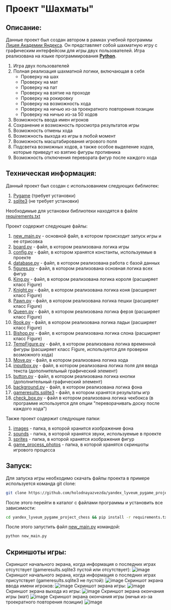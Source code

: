 # Проект "Шахматы"
## Описание:
Данные проект был создан автором в рамках учебной программы [Лицея Академии Яндекса](https://academy.yandex.ru/lyceum/).
Он представляет собой шахматную игру с графическим интерфейсом для игры двух пользователей. 
Игра реализована на языке программирования [**Python**](https://pythohn.org).
1. Игра двух пользователей
2. Полная реализация шахматной логики, включающая в себя 
    - Проверку на шах
    - Проверку на мат
    - Проверку на пат
    - Проверку на взятие на проходе
    - Проверку на рокировку
    - Проверку на возможность хода
    - Проверку на ничью из-за троекратного повторения позиции
    - Проверку на ничью из-за 50 ходов
3. Возможность ввода имен игроков 
4. Сохранение и возможность просмотра результатов игры
5. Возможность отмены хода
6. Возможность выхода из игры в любой момент
7. Возможность масштабирования игрового поля
8. Подсветка возможных ходов, а также особое выделение ходов, которые приведут ко взятию фигуры противника
9. Возможность отключения перевората фигур после каждого хода

## Техническая информация:
Данный проект был создан с использованием следующих библиотек:
1. [Pygame](https://www.pygame.org/news) (требует установки)
2. [sqlite3](https://docs.python.org/3/library/sqlite3.html) (не требует установки)

Необходимые для установки библиотеки находятся в файле [requirements.txt](./requirements.txt)

Проект содержит следующие файлы:
1. [new_main.py](./new_main.py) - основной файл, в котором происходит запуск игры и ее отрисовка
2. [board.py](./board.py) - файл, в котором реализована логика игры
3. [config.py](./config.py) - файл, в котором хранятся константы, используемые в проекте
4. [database.py](./database.py) - файл, в котором реализована работа с базой данных
5. [figures.py](./figures.py) - файл, в котором реализована основная логика всех фигур
6. [King.py](./King.py) - файл, в котором реализована логика короля (расширяет класс Figure)
7. [Knight.py](./Knight.py) - файл, в котором реализована логика коня (расширяет класс Figure)
8. [Pawn.py](./Pawn.py) - файл, в котором реализована логика пешки (расширяет класс Figure)
9. [Queen.py](./Queen.py) - файл, в котором реализована логика ферзя (расширяет класс Figure)
10. [Rook.py](./Rook.py) - файл, в котором реализована логика ладьи (расширяет класс Figure)
11. [Bishop.py](./Bishop.py) - файл, в котором реализована логика слона (расширяет класс Figure)
12. [TempFigure.py](./TempFigure.py) - файл, в котором реализована логика временной фигуры (расширяет класс Figure, используется для проверки возможного хода)
13. [Move.py](./Move.py) - файл, в котором реализована логика хода
14. [inputbox.py](./inputbox.py) - файл, в котором реализована логика поля для ввода текста (дополнительный графический элемент)
15. [button.py](./button.py) - файл, в котором реализована логика кнопки (дополнительный графический элемент)
16. [background.py](./background.py) - файл, в котором реализована логика фона
17. [gameresults.sqlite3](./gameresults.sqlite3) - файл, в котором хранятся результаты игр
18. [check_box.py](./checkbox.py) - файл в котором реализована логика чекбокса (в программе используется для опции "переворачивать доску после каждого хода")

Также проект содержит следующие папки:
1. [images](./images) - папка, в которой хранится изображение фона
2. [sounds](./sounds) - папка, в которой хранятся звуки, используемые в проекте
3. [sprites](./sprites) - папка, в которой хранятся изображения фигур
4. [game_process_photos](./game_process_photos) - папка, в которой хранятся скриншоты игрового процесса
## Запуск:
Для запуска игры необходимо скачать файлы проекта в примере используется команда git clone:
```bash
git clone https://github.com/holodnayazvezda/yandex_lyveum_pygame_project_chess.git
```
После этого перейти в каталог с файлами программы и установить все зависимости:
```bash
cd yandex_lyveum_pygame_project_chess && pip install -r requirements.txt
```
После этого запустить файл [new_main.py](./new_main.py) командой:
```bash
python new_main.py
```

## Скриншоты игры:
Скриншот начального экрана, когда информация о последних играх отсутствует (gameresults.sqlite3 пустой или отсутствует):
![image](./game_process_photos/main_screen_without_info.png)
Скриншот начального экрана, когда информация о последних играх присутствует (gameresults.sqlite3 не пустой):
![image](./game_process_photos/main_screen_with_info.png)
Скриншот экрана ввода имени игроков:
![image](./game_process_photos/players_names_input.png)
Скриншот экрана игры:
![image](./game_process_photos/game_process.png)
Скриншот экрана выхода из игры:
![image](./game_process_photos/exit_screen.png)
Скриншот экрана окончания игры (мат)
![image](./game_process_photos/mat.png)
Скриншот экрана окончания игры (ничья из-за троекратного повторения позиции)
![image](./game_process_photos/triple_repetition.png)